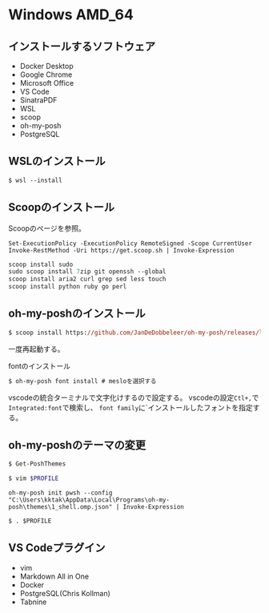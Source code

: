 # Windows AMD_64

## インストールするソフトウェア
- Docker Desktop
- Google Chrome
- Microsoft Office
- VS Code
- SinatraPDF
- WSL
- scoop
- oh-my-posh
- PostgreSQL


## WSLのインストール

```ps
$ wsl --install
```

## Scoopのインストール
Scoopのページを参照。

```
Set-ExecutionPolicy -ExecutionPolicy RemoteSigned -Scope CurrentUser
Invoke-RestMethod -Uri https://get.scoop.sh | Invoke-Expression
```

```ps
scoop install sudo
sudo scoop install 7zip git openssh --global
scoop install aria2 curl grep sed less touch
scoop install python ruby go perl
```

## oh-my-poshのインストール
```ps
$ scoop install https://github.com/JanDeDobbeleer/oh-my-posh/releases/latest/download/oh-my-posh.json
```
一度再起動する。

fontのインストール
```ps
$ oh-my-posh font install # mesloを選択する
```

vscodeの統合ターミナルで文字化けするので設定する。
vscodeの設定`Ctl+,`で`Integrated:font`で検索し、
`font family`に`インストールしたフォントを指定する。

## oh-my-poshのテーマの変更

```bash
$ Get-PoshThemes
```


```bash
$ vim $PROFILE
```

```vim
oh-my-posh init pwsh --config "C:\Users\kktak\AppData\Local\Programs\oh-my-posh\themes\1_shell.omp.json" | Invoke-Expression
```

```ps
$ . $PROFILE
```



## VS Codeプラグイン
- vim
- Markdown All in One
- Docker
- PostgreSQL(Chris Kollman)
- Tabnine
